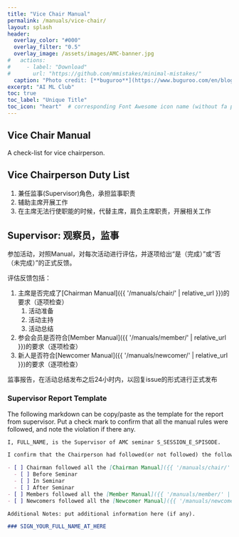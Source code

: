```yaml
---
title: "Vice Chair Manual"
permalink: /manuals/vice-chair/
layout: splash
header:
  overlay_color: "#000"
  overlay_filter: "0.5"
  overlay_image: /assets/images/AMC-banner.jpg
#   actions:
#     - label: "Download"
#       url: "https://github.com/mmistakes/minimal-mistakes/"
  caption: "Photo credit: [**buguroo**](https://www.buguroo.com/en/blog/topic/ai)"
excerpt: "AI ML Club"
toc: true
toc_label: "Unique Title"
toc_icon: "heart"  # corresponding Font Awesome icon name (without fa prefix)
---
```


## Vice Chair Manual

A check-list for vice chairperson.

## Vice Chairperson Duty List

1. 兼任监事(Supervisor)角色，承担监事职责
2. 辅助主席开展工作
3. 在主席无法行使职能的时候，代替主席，肩负主席职责，开展相关工作

## Supervisor: 观察员，监事

参加活动，对照Manual，对每次活动进行评估，并逐项给出“是（完成）”或“否（未完成）”的正式反馈。

评估反馈包括：

1. 主席是否完成了[Chairman Manual]({{ '/manuals/chair/' | relative_url }})的要求（逐项检查）
    1. 活动准备
    1. 活动主持
    1. 活动总结
1. 参会会员是否符合[Member Manual]({{ '/manuals/member/' | relative_url }})的要求（逐项检查）
1. 新人是否符合[Newcomer Manual]({{ '/manuals/newcomer/' | relative_url }})的要求（逐项检查）

监事报告，在活动总结发布之后24小时内，以回复issue的形式进行正式发布

### Supervisor Report Template

The following markdown can be copy/paste as the template for the report from supervisor. Put a check mark to confirm that all the manual rules were followed, and note the violation if there any.

```markdown
I, FULL_NAME, is the Supervisor of AMC seminar S_SESSION_E_SPISODE.

I confirm that the Chairperson had followed(or not followed) the following steps in this seminar:

- [ ] Chairman followed all the [Chairman Manual]({{ '/manuals/chair/' | relative_url }}) requirements
  - [ ] Before Seminar
  - [ ] In Seminar
  - [ ] After Seminar
- [ ] Members followed all the [Member Manual]({{ '/manuals/member/' | relative_url }}) requirements
- [ ] Newcomers followed all the [Newcomer Manual]({{ '/manuals/newcomer/' | relative_url }}) requirements

Additional Notes: put additional information here (if any).

### SIGN_YOUR_FULL_NAME_AT_HERE
```

